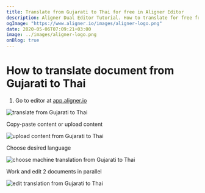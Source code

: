 ```yaml
---
title: Translate from Gujarati to Thai for free in Aligner Editor
description: Aligner Dual Editor Tutorial. How to translate for free from Gujarati to Thai. Aligner is multilingual document management platform. 
ogImage: "https://www.aligner.io/images/aligner-logo.png"
date: 2020-05-06T07:09:21+03:00
image: ../images/aligner-logo.png
onBlog: true
---
```


# How to translate document from Gujarati to Thai

1. Go to editor at [app.aligner.io](https://app.aligner.io "Aligner App web page")

![translate from Gujarati to Thai](../aligner-blank-editor.png "translate from Gujarati to Thai")

Copy-paste content or upload content

![upload content from Gujarati to Thai](../aligner-uploaded-document.png "upload content from Gujarati to Thai")

Choose desired language

![choose machine translation from Gujarati to Thai](../aligner-language-dropdown.png "choose machine translation from Gujarati to Thai")

Work and edit 2 documents in parallel

![edit translation from Gujarati to Thai](../aligner-double-sitded-editor.png "edit translation from Gujarati to Thai")

